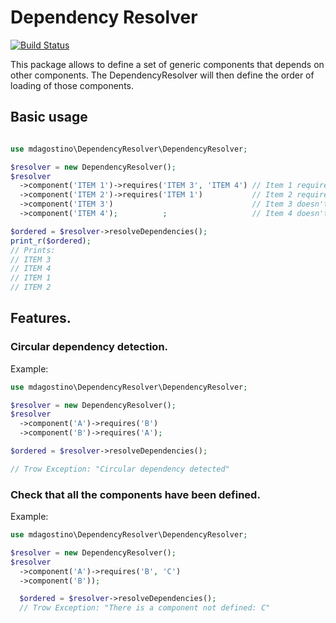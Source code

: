 # Dependency Resolver

[![Build Status](https://travis-ci.org/mariano-dagostino/DependencyResolver.svg?branch=master)](https://travis-ci.org/mariano-dagostino/DependencyResolver)

This package allows to define a set of generic components that depends on other
components. The DependencyResolver will then define the order of loading of
those components.

## Basic usage

```php

use mdagostino\DependencyResolver\DependencyResolver;

$resolver = new DependencyResolver();
$resolver
  ->component('ITEM 1')->requires('ITEM 3', 'ITEM 4') // Item 1 requires item 3 and 4.
  ->component('ITEM 2')->requires('ITEM 1')           // Item 2 requires item 1.
  ->component('ITEM 3')                               // Item 3 doesn't have dependencies.
  ->component('ITEM 4');          ;                   // Item 4 doesn't have dependencies.

$ordered = $resolver->resolveDependencies();
print_r($ordered);
// Prints:
// ITEM 3
// ITEM 4
// ITEM 1
// ITEM 2
```

## Features.

### Circular dependency detection.

Example:

```php
use mdagostino\DependencyResolver\DependencyResolver;

$resolver = new DependencyResolver();
$resolver
  ->component('A')->requires('B')
  ->component('B')->requires('A');

$ordered = $resolver->resolveDependencies();

// Trow Exception: "Circular dependency detected"
```


### Check that all the components have been defined.

Example:

```php
use mdagostino\DependencyResolver\DependencyResolver;

$resolver = new DependencyResolver();
$resolver
  ->component('A')->requires('B', 'C')
  ->component('B'));

  $ordered = $resolver->resolveDependencies();
  // Trow Exception: "There is a component not defined: C"
```
